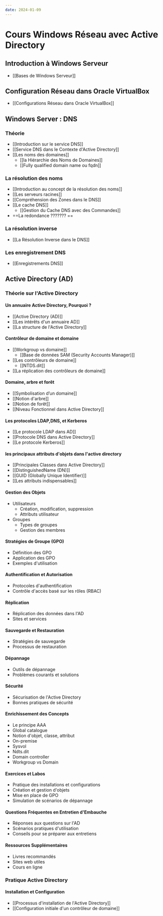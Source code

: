```yaml
---
date: 2024-01-09
---
```

# Cours Windows Réseau avec Active Directory

## Introduction à Windows Serveur
- [[Bases de Windows Serveur]]
## Configuration Réseau dans Oracle VirtualBox
- [[Configurations Réseau dans Oracle VirtualBox]]
## Windows Server : DNS
### Théorie
- [[Introduction sur le service DNS]]
- [[Service DNS dans le Contexte d'Active Directory]]
- [[Les noms des domaines]]
	- [[la Hiérarchie des Noms de Domaines]]
	- [[Fully qualified domain name ou fqdn]]
### La résolution des noms
- [[Introduction au concept de la résolution des noms]]
- [[Les serveurs racines]]
- [[Compréhension des Zones dans le DNS]]
- [[Le cache DNS]]
	- [[Gestion du Cache DNS avec des Commandes]]
- ==La redondance ??????? ==
### La résolution inverse
- [[La Résolution Inverse dans le DNS]]
### Les enregistrement DNS
- [[Enregistrements DNS]]
## Active Directory (AD)
### Théorie sur l'Active Directory
#### Un annuaire Active Directory, Pourquoi ?
- [[Active Directory (AD)]]
- [[Les intérêts d'un annuaire AD]]
- [[La structure de l'Active Directory]]
#### Contrôleur de domaine et domaine
- [[Workgroup vs domaine]]
	- [[Base de données SAM (Security Accounts Manager)]]
- [[Les contrôleurs de domaine]]
	- [[NTDS.dit]]
- [[La réplication des contrôleurs de domaine]]

#### Domaine, arbre et forêt
- [[Symbolisation d’un domaine]]
- [[Notion d'arbre]]
- [[Notion de forêt]]
- [[Niveau Fonctionnel dans Active Directory]]

#### Les protocoles LDAP,DNS, et Kerberos
- [[Le protocole LDAP dans AD]]
- [[Protocole DNS dans Active Directory]]
- [[Le protocole Kerberos]]

#### les principaux attributs d'objets dans l'active directory
- [[Principales Classes dans Active Directory]]
- [[DistinguishedName (DN)]]
- [[GUID (Globally Unique Identifier)]]
- [[Les attributs indispensables]]
#### Gestion des Objets

- Utilisateurs
    - Création, modification, suppression
    - Attributs utilisateur
- Groupes
    - Types de groupes
    - Gestion des membres

#### Stratégies de Groupe (GPO)

- Définition des GPO
- Application des GPO
- Exemples d'utilisation

#### Authentification et Autorisation

- Protocoles d'authentification
- Contrôle d'accès basé sur les rôles (RBAC)

#### Réplication

- Réplication des données dans l'AD
- Sites et services

#### Sauvegarde et Restauration

- Stratégies de sauvegarde
- Processus de restauration

#### Dépannage

- Outils de dépannage
- Problèmes courants et solutions

#### Sécurité

- Sécurisation de l'Active Directory
- Bonnes pratiques de sécurité

#### Enrichissement des Concepts

- Le principe AAA
- Global catalogue
- Notion d'objet, classe, attribut
- On-premise
- Sysvol
- Ndts.dit
- Domain controller
- Workgroup vs Domain

#### Exercices et Labos

- Pratique des installations et configurations
- Création et gestion d'objets
- Mise en place de GPO
- Simulation de scénarios de dépannage

#### Questions Fréquentes en Entretien d'Embauche

- Réponses aux questions sur l'AD
- Scénarios pratiques d'utilisation
- Conseils pour se préparer aux entretiens

#### Ressources Supplémentaires

- Livres recommandés
- Sites web utiles
- Cours en ligne

### Pratique Active Directory

#### Installation et Configuration

- [[Processus d'installation de l'Active Directory]]
- [[Configuration initiale d'un contrôleur de domaine]]